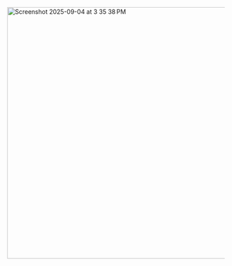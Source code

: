 <img width="620" height="581" alt="Screenshot 2025-09-04 at 3 35 38 PM" src="https://github.com/user-attachments/assets/525aa73c-66ad-4f98-a09f-339bf33b4f10" />
